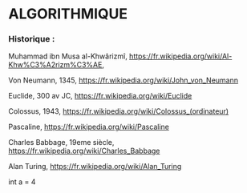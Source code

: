 # ALGORITHMIQUE

### Historique :



Muhammad ibn Musa al-Khwârizmî, https://fr.wikipedia.org/wiki/Al-Khw%C3%A2rizm%C3%AE,

Von Neumann, 1345, https://fr.wikipedia.org/wiki/John_von_Neumann

Euclide, 300 av JC, https://fr.wikipedia.org/wiki/Euclide

Colossus, 1943, https://fr.wikipedia.org/wiki/Colossus_(ordinateur)

Pascaline, https://fr.wikipedia.org/wiki/Pascaline

Charles Babbage, 19eme siècle, https://fr.wikipedia.org/wiki/Charles_Babbage

Alan Turing, https://fr.wikipedia.org/wiki/Alan_Turing





int a  = 4 





